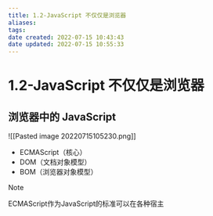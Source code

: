 ```yaml
---
title: 1.2-JavaScript 不仅仅是浏览器
aliases: 
tags: 
date created: 2022-07-15 10:43:43
date updated: 2022-07-15 10:55:33
---
```


# 1.2-JavaScript 不仅仅是浏览器

## 浏览器中的 JavaScript

![[Pasted image 20220715105230.png]]
   - ECMAScript（核心）
   - DOM（文档对象模型）
   - BOM（浏览器对象模型） 
> [!note]
> ECMAScript作为JavaScript的标准可以在各种宿主
> 

